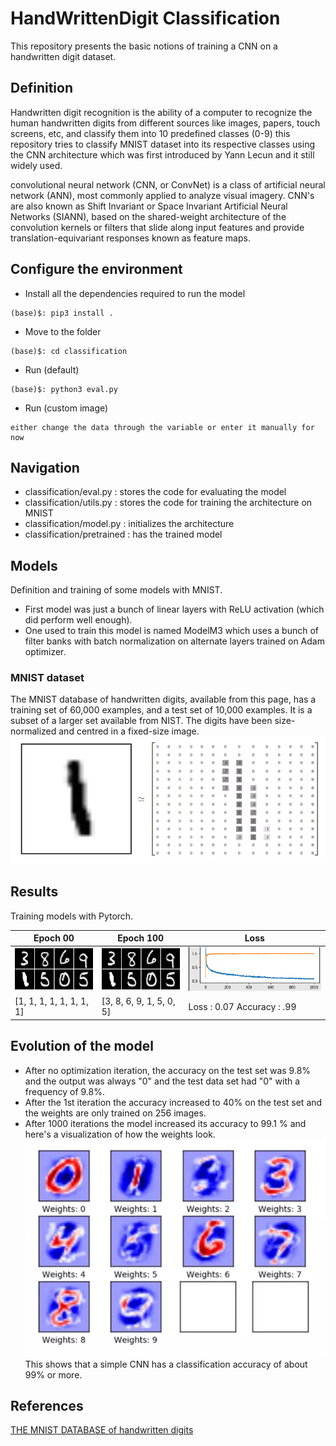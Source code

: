 # HandWrittenDigit Classification

This repository presents the basic notions of training a CNN on a handwritten digit dataset.

## Definition

Handwritten digit recognition is the ability of a computer to recognize the human handwritten digits from different sources like images, papers, touch screens, etc, and classify them into 10 predefined classes (0-9) this repository tries to classify MNIST dataset into its respective classes using the CNN architecture which was first introduced by Yann Lecun and it still widely used.

convolutional neural network (CNN, or ConvNet) is a class of artificial neural network (ANN), most commonly applied to analyze visual imagery. CNN's are also known as Shift Invariant or Space Invariant Artificial Neural Networks (SIANN), based on the shared-weight architecture of the convolution kernels or filters that slide along input features and provide translation-equivariant responses known as feature maps.

## Configure the environment
- Install all the dependencies required to run the model
```shell
(base)$: pip3 install .
```
- Move to the folder 
```shell
(base)$: cd classification
```
- Run (default)
```shell
(base)$: python3 eval.py
```
- Run (custom image)
```shell
either change the data through the variable or enter it manually for now 
```

## Navigation 
- classification/eval.py : stores the code for evaluating the model
- classification/utils.py : stores the code for training the architecture on MNIST 
- classification/model.py : initializes the architecture 
- classification/pretrained : has the trained model 

## Models

Definition and training of some models with MNIST. <br>
- First model was just a bunch of linear layers with ReLU activation (which did perform well enough).
- One used to train this model is named ModelM3 which uses a bunch of filter banks with batch normalization on alternate layers trained on Adam optimizer.

### MNIST dataset

The MNIST database of handwritten digits, available from this page, has a training set of 60,000 examples, and a test set of 10,000 examples. It is a subset of a larger set available from NIST. The digits have been size-normalized and centred in a fixed-size image.
![dataset](assets/dataset.png)

## Results
Training models with Pytorch.

| Epoch 00                          | Epoch 100                          | Loss                                |
| --------------------------------- | ---------------------------------- | ----------------------------------- |
| ![GAN with MNIST](assets/mnist_results.png) | ![GAN with MNIST](assets/mnist_results.png) | ![GAN with MNIST](assets/loss.png) |
| [1, 1, 1, 1, 1, 1, 1, 1] | [3, 8, 6, 9, 1, 5, 0, 5] | Loss : 0.07  Accuracy : .99 |

## Evolution of the model
- After no optimization iteration, the accuracy on the test set was 9.8% and the output was always "0" and the test data set had "0" with a frequency of 9.8%.
- After the 1st iteration the accuracy increased to 40% on the test set and the weights are only trained on 256 images.
- After 1000 iterations the model increased its accuracy to 99.1 % and here's a visualization of how the weights look. <br>
![weights](assets/weights.png) <br>
This shows that a simple CNN has a classification accuracy of about 99% or more.


## References
[THE MNIST DATABASE of handwritten digits](http://yann.lecun.com/exdb/mnist/)
